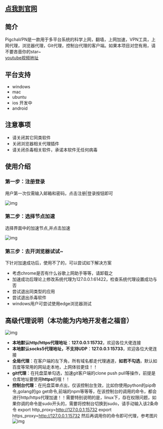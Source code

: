 ## [点我到官网](http://pigcha.com)


## 简介
PigchaVPN是一款用于多平台系统的科学上网，翻墙，上网加速，VPN工具，上网代理，浏览器代理，Git代理，控制台代理的客户端。如果本项目对您有用，请不要吝啬你的star~  
[youtube视频地址](https://youtu.be/fjTCqtGDW0w)
## 平台支持
- windows
- mac
- ubuntu
- ios 开发中
- android

## 注意事项
- 请关闭其它同类软件
- 关闭浏览器相关代理插件
- 请关闭杀毒相关软件，承诺本软件无任何病毒

## 使用介绍
### 第一步：注册登录
用户第一次仅需输入邮箱和密码，点击注册|登录按钮即可

![img](https://cdn.processon.com/601a15be1e08535a7bccf8a6)

### 第二步：选择节点加速
选择界面中的加速节点,并点击加速

![img](https://cdn.processon.com/5ffd43dbf346fb55c5ba3d7b)

### 第三步：去开浏览器试试~
下针对加速成功后，使用不了的，可以尝试如下解决方案
- 考虑chrome是否有什么谷歌上网助手等等，请卸载之
- 加速成功后理论上修改系统代理为127.0.0.1:61422，检查系统代理设置成功与否
- 尝试退出同类型的应用
- 尝试退出杀毒软件
- windows用户可尝试使用edge浏览器测试



## 高级代理说明（本功能为内地开发者之福音）
![img](https://cdn.processon.com/5ffd440d1e0853437c3e1ad1)
- **本地默认http/https代理地址**：**127.0.0.1:15732**，欢迎各位大佬连接
- **本地默认socks5代理地址，不支持UDP**：**127.0.0.1:15733**，欢迎各位大佬连接
- **全局代理**：在客户端的左下角，所有域名都走代理通道，**如若不勾选**，默认如百度等常用的网站走本地，上网体验更佳！！
- **git代理**：在托盘菜单勾选，加速git客户端的clone push pull等操作，前提是仓库地址要使用**https**的哦！！
- **控制台代理**：在托盘菜单点出，仅该控制台生效，比如你使用python的pip命令,golang的go get命令,前端的npm等等等，在该控制台的调用的命令，都会进行http/https代理加速！！需要特别说明的是，linux下，存在权限问题，如果你调的命令是sudo开头的，需要将控制台切换到sudo，请手动输入该2条命令  export http_proxy=http://127.0.0.1:15732  export https_proxy=http://127.0.0.1:15732
然后再调用你的命令即可代理，参考图片
![img](https://cdn.processon.com/6020cc58e401fd48f2938109)


